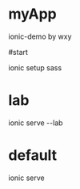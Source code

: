 # myApp
ionic-demo by wxy


#start


ionic setup sass

# lab
ionic serve --lab

# default
ionic serve

